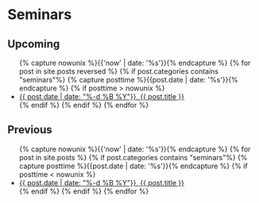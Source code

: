 # Seminars

## Upcoming

<ul>
    {% capture nowunix %}{{'now' | date: '%s'}}{% endcapture %}
    {% for post in site.posts reversed %}
    {% if post.categories contains "seminars"%}
        {% capture posttime %}{{post.date | date: '%s'}}{% endcapture %}
        {% if posttime > nowunix %}
            <li>
                <a href="{{ "/" | absolute_url }}{{ post.url }}">{{ post.date | date: "%-d %B %Y"}}, {{ post.title }}</a>
            </li>
        {% endif %}
    {% endif %}
    {% endfor %}
</ul>

## Previous

<ul>
    {% capture nowunix %}{{'now' | date: '%s'}}{% endcapture %}
    {% for post in site.posts %}
    {% if post.categories contains "seminars"%}
        {% capture posttime %}{{post.date | date: '%s'}}{% endcapture %}
        {% if posttime < nowunix %}
            <li>
                <a href="{{ "/" | absolute_url }}{{ post.url }}">{{ post.date | date: "%-d %B %Y"}}, {{ post.title }}</a>
            </li>
        {% endif %}
    {% endif %}
    {% endfor %}
</ul>
